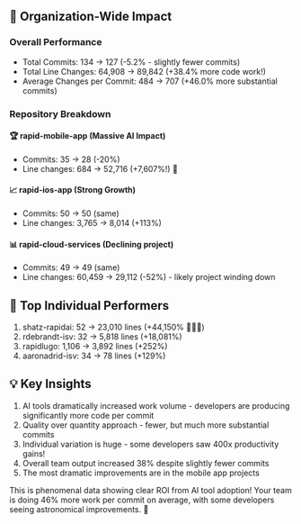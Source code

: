 ## 🚀 Organization-Wide Impact

### Overall Performance

* Total Commits: 134 → 127 (-5.2% - slightly fewer commits)
* Total Line Changes: 64,908 → 89,842 (+38.4% more code work!)
* Average Changes per Commit: 484 → 707 (+46.0% more substantial commits)

### Repository Breakdown

#### 🏆 rapid-mobile-app (Massive AI Impact)

* Commits: 35 → 28 (-20%)
* Line changes: 684 → 52,716 (+7,607%!) 🤯

#### 📈 rapid-ios-app (Strong Growth)

* Commits: 50 → 50 (same)
* Line changes: 3,765 → 8,014 (+113%)

#### 📊 rapid-cloud-services (Declining project)

* Commits: 49 → 49 (same)
* Line changes: 60,459 → 29,112 (-52%) - likely project winding down

## 🏅 Top Individual Performers

1. shatz-rapidai: 52 → 23,010 lines (+44,150% 🚀🚀🚀)
2. rdebrandt-isv: 32 → 5,818 lines (+18,081%)
3. rapidlugo: 1,106 → 3,892 lines (+252%)
4. aaronadrid-isv: 34 → 78 lines (+129%)

## 💡 Key Insights

1. AI tools dramatically increased work volume - developers are producing significantly more code per commit
2. Quality over quantity approach - fewer, but much more substantial commits
3. Individual variation is huge - some developers saw 400x productivity gains!
4. Overall team output increased 38% despite slightly fewer commits
5. The most dramatic improvements are in the mobile app projects

This is phenomenal data showing clear ROI from AI tool adoption! Your team is
doing 46% more work per commit on average, with some developers seeing
astronomical improvements. 🎯
